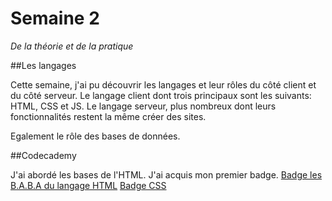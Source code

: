 # Semaine 2

*De la théorie et de la pratique*

##Les langages

Cette semaine, j'ai pu découvrir les langages et leur rôles du côté client et du côté serveur.
Le langage client dont trois principaux sont les suivants: HTML, CSS et JS.
Le langage serveur, plus nombreux dont leurs fonctionnalités restent la même créer des sites. 

Egalement le rôle des bases de données.

##Codecademy

J'ai abordé les bases de l'HTML. J'ai acquis mon premier badge. 
[Badge les B.A.B.A du langage HTML](https://www.codecademy.com/fr/users/maximef/achievements)
[Badge CSS](https://www.codecademy.com/fr/users/maximef/achievements)